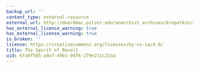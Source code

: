 ```yaml
---
backup_url: ''
content_type: external-resource
external_url: http://dwardmac.pitzer.edu/anarchist_archives/kropotkin/spiritofrevolt.html
has_external_licence_warning: true
has_external_license_warning: true
is_broken: ''
license: https://creativecommons.org/licenses/by-nc-sa/4.0/
title: The Spirit of Revolt
uid: 6fa0f585-a9a7-49b3-9df6-279e211c22aa
---
```


